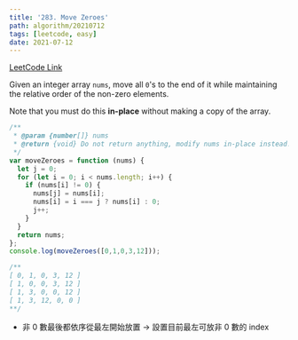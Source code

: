```yaml
---
title: '283. Move Zeroes'
path: algorithm/20210712
tags: [leetcode, easy]
date: 2021-07-12
---
```


[LeetCode Link](https://leetcode.com/problems/move-zeroes/)

Given an integer array `nums`, move all `0`'s to the end of it while maintaining the relative order of the non-zero elements.

Note that you must do this **in-place** without making a copy of the array.

```javascript
/**
 * @param {number[]} nums
 * @return {void} Do not return anything, modify nums in-place instead.
 */
var moveZeroes = function (nums) {
  let j = 0;
  for (let i = 0; i < nums.length; i++) {
    if (nums[i] != 0) {
      nums[j] = nums[i];
      nums[i] = i === j ? nums[i] : 0;
      j++;
    }
  }
  return nums;
};
console.log(moveZeroes([0,1,0,3,12]));

/**
[ 0, 1, 0, 3, 12 ]
[ 1, 0, 0, 3, 12 ]
[ 1, 3, 0, 0, 12 ]
[ 1, 3, 12, 0, 0 ]
**/

```
* 非 0 數最後都依序從最左開始放置 -> 設置目前最左可放非 0 數的 index